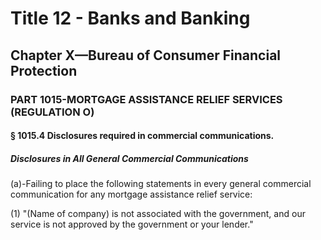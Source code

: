 
# Title 12 - Banks and Banking
## Chapter X—Bureau of Consumer Financial Protection
### PART 1015-MORTGAGE ASSISTANCE RELIEF SERVICES (REGULATION O)
#### § 1015.4 Disclosures required in commercial communications.
##### Disclosures in All General Commercial Communications

(a)-Failing to place the following statements in every general commercial communication for any mortgage assistance relief service:

(1) "(Name of company) is not associated with the government, and our service is not approved by the government or your lender."
